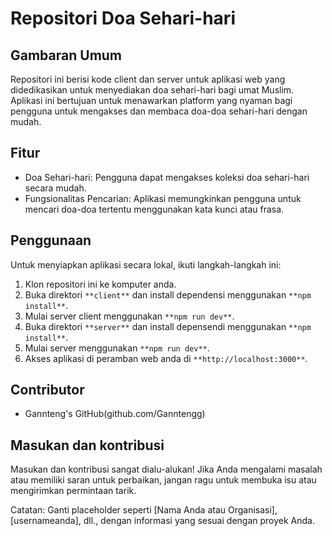 # Repositori Doa Sehari-hari
## Gambaran Umum
Repositori ini berisi kode client dan server untuk aplikasi web yang didedikasikan untuk menyediakan doa sehari-hari bagi umat Muslim. Aplikasi ini bertujuan untuk menawarkan platform yang nyaman bagi pengguna untuk mengakses dan membaca doa-doa sehari-hari dengan mudah.

## Fitur
- Doa Sehari-hari: Pengguna dapat mengakses koleksi doa sehari-hari secara mudah.
- Fungsionalitas Pencarian: Aplikasi memungkinkan pengguna untuk mencari doa-doa tertentu menggunakan kata kunci atau frasa.
  
## Penggunaan
Untuk menyiapkan aplikasi secara lokal, ikuti langkah-langkah ini:
1. Klon repositori ini ke komputer anda.
2. Buka direktori `**client**` dan install dependensi menggunakan `**npm install**`.
3. Mulai server client menggunakan `**npm run dev**`.
4. Buka direktori `**server**` dan install depensendi menggunakan `**npm install**`.
5. Mulai server menggunakan `**npm run dev**`.
6. Akses aplikasi di peramban web anda di `**http://localhost:3000**`.

## Contributor
- Gannteng's GitHub(github.com/Ganntengg)

## Masukan dan kontribusi
Masukan dan kontribusi sangat dialu-alukan! Jika Anda mengalami masalah atau memiliki saran untuk perbaikan, jangan ragu untuk membuka isu atau mengirimkan permintaan tarik.

Catatan: Ganti placeholder seperti [Nama Anda atau Organisasi], [usernameanda], dll., dengan informasi yang sesuai dengan proyek Anda.
